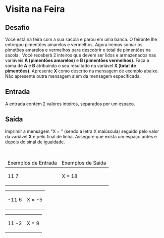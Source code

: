 <h1>Visita na Feira</h1>
<div><div>
<h2>Desafio</h2>

<p>Você está na feira com a sua sacola e parou em uma banca. O feirante lhe entregou&nbsp;pimentões amarelos e&nbsp;vermelhos. Agora iremos somar os pimetões&nbsp;amarelos e&nbsp;vermelhos para descobrir o total de pimentões na sacola.&nbsp;&nbsp;Você receberá 2 inteiros que devem ser lidos e&nbsp;armazenados&nbsp;nas variáveis <strong>A (pimentões amarelos)</strong>&nbsp;e <strong>B&nbsp;(pimentões vermelhos)</strong>. Faça a soma de <strong>A</strong> e <strong>B</strong> atribuindo o seu resultado na variável <strong>X (total de pimentões)</strong>. Apresente&nbsp;<strong>X</strong>&nbsp;como descrito na mensagem de exemplo abaixo. Não apresente outra mensagem além da mensagem especificada.</p>
</div>

<h2>Entrada</h2>

<div>
<p>A entrada contém 2 valores inteiros, separados por um espaço.</p>
</div>

<h2>Saída</h2>

<div>
<p>Imprimir a mensagem "X = " (sendo a letra X maiúscula) seguido pelo valor da variável <strong> X </strong> e pelo final de linha. Assegure que&nbsp;exista um espaço antes e depois do sinal de igualdade.</p>
</div>

<div>&nbsp;</div>

<table>
	<thead>
		<tr>
			<td>Exemplos de Entrada</td>
			<td>Exemplos de Saída</td>
		</tr>
	</thead>
	<tbody>
		<tr>
			<td>
			<p>11 7</p>
			</td>
			<td>
			<p>X = 18</p>
			</td>
		</tr>
	</tbody>
</table>

<table>
	<thead>
	</thead>
	<tbody>
		<tr>
			<td>
			<p>-11 6</p>
			</td>
			<td>
			<p>X = -5</p>
			</td>
		</tr>
	</tbody>
</table>

<table>
	<thead>
	</thead>
	<tbody>
		<tr>
			<td>
			<p>11 -2</p>
			</td>
			<td>
			<p>X = 9</p>
			</td>
		</tr>
	</tbody>
</table> <br><br></div>